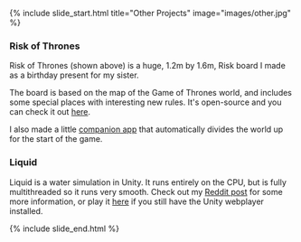 {% include slide_start.html title="Other Projects" image="images/other.jpg" %}

### Risk of Thrones

Risk of Thrones (shown above) is a huge, 1.2m by 1.6m, Risk board I made as a birthday present for my sister.

The board is based on the map of the Game of Thrones world, and includes some special places with interesting new rules. It's open-source and you can check it out [here](http://theoddler.github.io/RiskOfThrones/).

I also made a little [companion app](http://theoddler.github.io/RiskOfThrones/companion/) that automatically divides the world up for the start of the game.

### Liquid

Liquid is a water simulation in Unity. It runs entirely on the CPU, but is fully multithreaded so it runs very smooth. Check out my [Reddit post](https://www.reddit.com/r/Unity3D/comments/2a5h3q/realtime_water_simulation_v2/) for some more information, or play it [here](https://dl.dropboxusercontent.com/u/10448192/Liquid/Webplayer%20Publish%20V2%20-%20Multithreaded/Webplayer.html) if you still have the Unity webplayer installed.

{% include slide_end.html %}
